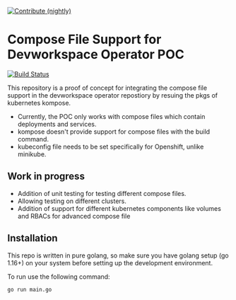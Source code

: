 [![Contribute (nightly)](https://img.shields.io/static/v1?label=nightly%20Che&message=mario&logo=eclipseche&color=FDB940&labelColor=525C86)](https://che-dogfooding.apps.che-dev.x6e0.p1.openshiftapps.com/#https://github.com/vedant-kakde/kompose-DWO-poc?che-editor=che-incubator/che-code/insiders)

# Compose File Support for Devworkspace Operator POC

[![Build Status](https://travis-ci.org/joemccann/dillinger.svg?branch=master)](https://travis-ci.org/joemccann/dillinger)

This repository is a proof of concept for integrating the compose file support in the devworkspace operator repostiory by resuing the pkgs of kubernetes kompose.

- Currently, the POC only works with compose files which contain deployments and services.
- kompose doesn't provide support for compose files with the build command.
- kubeconfig file needs to be set specifically for Openshift, unlike minikube.

## Work in progress

- Addition of unit testing for testing different compose files.
- Allowing testing on different clusters.
- Addition of support for different kubernetes components like volumes and RBACs for advanced compose file

## Installation

This repo is written in pure golang, so make sure you have golang setup (go 1.16+) on your system before setting up the development environment.

To run use the following command: 


```sh
go run main.go
```